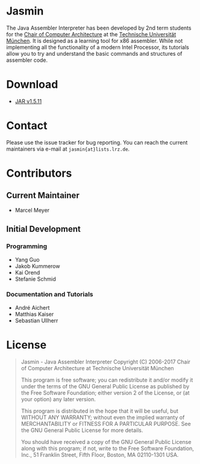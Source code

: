 # Jasmin

The Java Assembler Interpreter has been developed by 2nd term students for the [Chair of Computer Architecture](http://www.lrr.in.tum.de "LRR") at the [Technische Universität München](http://www.tum.de "TUM"). It is designed as a learning tool for x86 assembler. While not implementing all the functionality of a modern Intel Processor, its tutorials allow you to try and understand the basic commands and structures of assembler code.


# Download

* [JAR v1.5.11](https://github.com/TUM-LRR/Jasmin/releases/download/v1.5.11/Jasmin-1.5.11.jar "v.1.5.11")


# Contact

Please use the issue tracker for bug reporting. You can reach the current maintainers via e-mail at `jasmin{at}lists.lrz.de`.


# Contributors

## Current Maintainer

* Marcel Meyer

## Initial Development

### Programming

* Yang Guo
* Jakob Kummerow
* Kai Orend
* Stefanie Schmid

### Documentation and Tutorials

* André Aichert
* Matthias Kaiser
* Sebastian Ullherr



# License

> Jasmin - Java Assembler Interpreter
> Copyright (C) 2006-2017 
> Chair of Computer Architecture at Technische Universität München
> 
> This program is free software; you can redistribute it and/or modify
> it under the terms of the GNU General Public License as published by
> the Free Software Foundation; either version 2 of the License, or
> (at your option) any later version.
> 
> This program is distributed in the hope that it will be useful,
> but WITHOUT ANY WARRANTY; without even the implied warranty of
> MERCHANTABILITY or FITNESS FOR A PARTICULAR PURPOSE.  See the
> GNU General Public License for more details.
> 
> You should have received a copy of the GNU General Public License along
> with this program; if not, write to the Free Software Foundation, Inc.,
> 51 Franklin Street, Fifth Floor, Boston, MA 02110-1301 USA.

